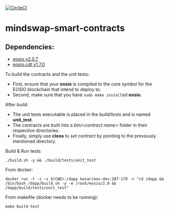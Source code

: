 [![CircleCI](https://circleci.com/gh/Avm07/mindswap-smart-contracts.svg?style=svg)](https://circleci.com/gh/Avm07/mindswap-smart-contracts)
# mindswap-smart-contracts

## Dependencies:
* [eosio v2.0.7](https://github.com/EOSIO/eos/releases/tag/v2.0.7)
* [eosio.cdt v1.7.0](https://github.com/EOSIO/eosio.cdt/releases/tag/v1.7.0)

To build the contracts and the unit tests:
* First, ensure that your __eosio__ is compiled to the core symbol for the EOSIO blockchain that intend to deploy to.
* Second, make sure that you have ```sudo make install```ed __eosio__.

After build:
* The unit tests executable is placed in the _build/tests_ and is named __unit_test__.
* The contracts are built into a _bin/\<contract name\>_ folder in their respective directories.
* Finally, simply use __cleos__ to _set contract_ by pointing to the previously mentioned directory.

Build & Run tests:
```
./build.sh -y && ./build/tests/unit_test
```

From docker:
```
docker run -t -i -v $(CWD):/dapp kesar/eos-dev:207-170 -c "cd /dapp && /bin/bash /dapp/build.sh -y -e /root/eosio/2.0 && /dapp/build/tests/unit_test"
```

From makefile (docker needs to be running):
```
make build-test 
```
